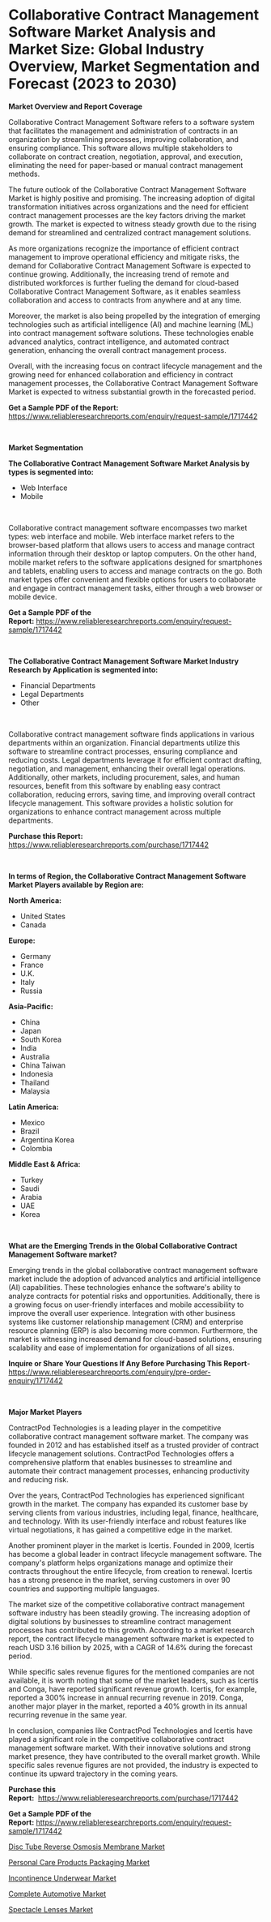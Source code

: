 <p><h1>Collaborative Contract Management Software Market Analysis and Market Size: Global Industry Overview, Market Segmentation and Forecast (2023 to 2030)</h1></p><p><strong>Market Overview and Report Coverage</strong></p>
<p><p>Collaborative Contract Management Software refers to a software system that facilitates the management and administration of contracts in an organization by streamlining processes, improving collaboration, and ensuring compliance. This software allows multiple stakeholders to collaborate on contract creation, negotiation, approval, and execution, eliminating the need for paper-based or manual contract management methods.</p><p>The future outlook of the Collaborative Contract Management Software Market is highly positive and promising. The increasing adoption of digital transformation initiatives across organizations and the need for efficient contract management processes are the key factors driving the market growth. The market is expected to witness steady growth due to the rising demand for streamlined and centralized contract management solutions.</p><p>As more organizations recognize the importance of efficient contract management to improve operational efficiency and mitigate risks, the demand for Collaborative Contract Management Software is expected to continue growing. Additionally, the increasing trend of remote and distributed workforces is further fueling the demand for cloud-based Collaborative Contract Management Software, as it enables seamless collaboration and access to contracts from anywhere and at any time.</p><p>Moreover, the market is also being propelled by the integration of emerging technologies such as artificial intelligence (AI) and machine learning (ML) into contract management software solutions. These technologies enable advanced analytics, contract intelligence, and automated contract generation, enhancing the overall contract management process.</p><p>Overall, with the increasing focus on contract lifecycle management and the growing need for enhanced collaboration and efficiency in contract management processes, the Collaborative Contract Management Software Market is expected to witness substantial growth in the forecasted period.</p></p>
<p><strong>Get a Sample PDF of the Report:</strong> <a href="https://www.reliableresearchreports.com/enquiry/request-sample/1717442">https://www.reliableresearchreports.com/enquiry/request-sample/1717442</a></p>
<p>&nbsp;</p>
<p><strong>Market Segmentation</strong></p>
<p><strong>The Collaborative Contract Management Software Market Analysis by types is segmented into:</strong></p>
<p><ul><li>Web Interface</li><li>Mobile</li></ul></p>
<p>&nbsp;</p>
<p><p>Collaborative contract management software encompasses two market types: web interface and mobile. Web interface market refers to the browser-based platform that allows users to access and manage contract information through their desktop or laptop computers. On the other hand, mobile market refers to the software applications designed for smartphones and tablets, enabling users to access and manage contracts on the go. Both market types offer convenient and flexible options for users to collaborate and engage in contract management tasks, either through a web browser or mobile device.</p></p>
<p><strong>Get a Sample PDF of the Report:</strong>&nbsp;<a href="https://www.reliableresearchreports.com/enquiry/request-sample/1717442">https://www.reliableresearchreports.com/enquiry/request-sample/1717442</a></p>
<p>&nbsp;</p>
<p><strong>The Collaborative Contract Management Software Market Industry Research by Application is segmented into:</strong></p>
<p><ul><li>Financial Departments</li><li>Legal Departments</li><li>Other</li></ul></p>
<p>&nbsp;</p>
<p><p>Collaborative contract management software finds applications in various departments within an organization. Financial departments utilize this software to streamline contract processes, ensuring compliance and reducing costs. Legal departments leverage it for efficient contract drafting, negotiation, and management, enhancing their overall legal operations. Additionally, other markets, including procurement, sales, and human resources, benefit from this software by enabling easy contract collaboration, reducing errors, saving time, and improving overall contract lifecycle management. This software provides a holistic solution for organizations to enhance contract management across multiple departments.</p></p>
<p><strong>Purchase this Report:</strong>&nbsp; <a href="https://www.reliableresearchreports.com/purchase/1717442">https://www.reliableresearchreports.com/purchase/1717442</a></p>
<p>&nbsp;</p>
<p><strong>In terms of Region, the Collaborative Contract Management Software Market Players available by Region are:</strong></p>
<p>
    <p> <strong> North America: </strong>
        <ul>
            <li>United States</li>
            <li>Canada</li>
        </ul>
        </p> 
    <p> <strong> Europe: </strong>
        <ul>
            <li>Germany</li>
            <li>France</li>
            <li>U.K.</li>
            <li>Italy</li>
            <li>Russia</li>
        </ul>
        </p> 
    <p> <strong> Asia-Pacific: </strong>
        <ul>
            <li>China</li>
            <li>Japan</li>
            <li>South Korea</li>
            <li>India</li>
            <li>Australia</li>
            <li>China Taiwan</li>
            <li>Indonesia</li>
            <li>Thailand</li>
            <li>Malaysia</li>
        </ul>
        </p> 
    <p> <strong> Latin America: </strong>
        <ul>
            <li>Mexico</li>
            <li>Brazil</li>
            <li>Argentina Korea</li>
            <li>Colombia</li>
        </ul>
        </p> 
    <p> <strong> Middle East & Africa: </strong>
        <ul>
            <li>Turkey</li>
            <li>Saudi</li>
            <li>Arabia</li>
            <li>UAE</li>
            <li>Korea</li>
        </ul>
    </p>
    </p>
<p>&nbsp;</p>
<p><strong>What are the Emerging Trends in the Global Collaborative Contract Management Software market?</strong></p>
<p><p>Emerging trends in the global collaborative contract management software market include the adoption of advanced analytics and artificial intelligence (AI) capabilities. These technologies enhance the software's ability to analyze contracts for potential risks and opportunities. Additionally, there is a growing focus on user-friendly interfaces and mobile accessibility to improve the overall user experience. Integration with other business systems like customer relationship management (CRM) and enterprise resource planning (ERP) is also becoming more common. Furthermore, the market is witnessing increased demand for cloud-based solutions, ensuring scalability and ease of implementation for organizations of all sizes.</p></p>
<p><strong>Inquire or Share Your Questions If Any Before Purchasing This Report</strong>- <a href="https://www.reliableresearchreports.com/enquiry/pre-order-enquiry/1717442">https://www.reliableresearchreports.com/enquiry/pre-order-enquiry/1717442</a></p>
<p>&nbsp;</p>
<p><strong>Major Market Players</strong></p>
<p><p>ContractPod Technologies is a leading player in the competitive collaborative contract management software market. The company was founded in 2012 and has established itself as a trusted provider of contract lifecycle management solutions. ContractPod Technologies offers a comprehensive platform that enables businesses to streamline and automate their contract management processes, enhancing productivity and reducing risk.</p><p>Over the years, ContractPod Technologies has experienced significant growth in the market. The company has expanded its customer base by serving clients from various industries, including legal, finance, healthcare, and technology. With its user-friendly interface and robust features like virtual negotiations, it has gained a competitive edge in the market.</p><p>Another prominent player in the market is Icertis. Founded in 2009, Icertis has become a global leader in contract lifecycle management software. The company's platform helps organizations manage and optimize their contracts throughout the entire lifecycle, from creation to renewal. Icertis has a strong presence in the market, serving customers in over 90 countries and supporting multiple languages.</p><p>The market size of the competitive collaborative contract management software industry has been steadily growing. The increasing adoption of digital solutions by businesses to streamline contract management processes has contributed to this growth. According to a market research report, the contract lifecycle management software market is expected to reach USD 3.16 billion by 2025, with a CAGR of 14.6% during the forecast period.</p><p>While specific sales revenue figures for the mentioned companies are not available, it is worth noting that some of the market leaders, such as Icertis and Conga, have reported significant revenue growth. Icertis, for example, reported a 300% increase in annual recurring revenue in 2019. Conga, another major player in the market, reported a 40% growth in its annual recurring revenue in the same year.</p><p>In conclusion, companies like ContractPod Technologies and Icertis have played a significant role in the competitive collaborative contract management software market. With their innovative solutions and strong market presence, they have contributed to the overall market growth. While specific sales revenue figures are not provided, the industry is expected to continue its upward trajectory in the coming years.</p></p>
<p><strong>Purchase this Report:</strong>&nbsp;&nbsp;<a href="https://www.reliableresearchreports.com/purchase/1717442">https://www.reliableresearchreports.com/purchase/1717442</a></p>
<p></p>
<p><strong>Get a Sample PDF of the Report:</strong>&nbsp;<a href="https://www.reliableresearchreports.com/enquiry/request-sample/1717442">https://www.reliableresearchreports.com/enquiry/request-sample/1717442</a></p>
<p><p><a href="https://github.com/grishafomin4852/Market-Research-Report-List-1/blob/main/disc-tube-reverse-osmosis-membrane-market.md">Disc Tube Reverse Osmosis Membrane Market</a></p><p><a href="https://www.linkedin.com/pulse/personal-care-products-packaging-market-1c/">Personal Care Products Packaging Market</a></p><p><a href="https://medium.com/@othamcclure/incontinence-underwear-market-the-key-to-successful-business-strategy-forecast-till-2030-f48d9295b5a3">Incontinence Underwear Market</a></p><p><a href="https://github.com/ruslanpoljakovrd177/Market-Research-Report-List-1/blob/main/complete-automotive-market.md">Complete Automotive Market</a></p><p><a href="https://medium.com/@marinaieme/spectacle-lenses-market-the-key-to-successful-business-strategy-forecast-till-2030-aeea3149fe9b">Spectacle Lenses Market</a></p></p>